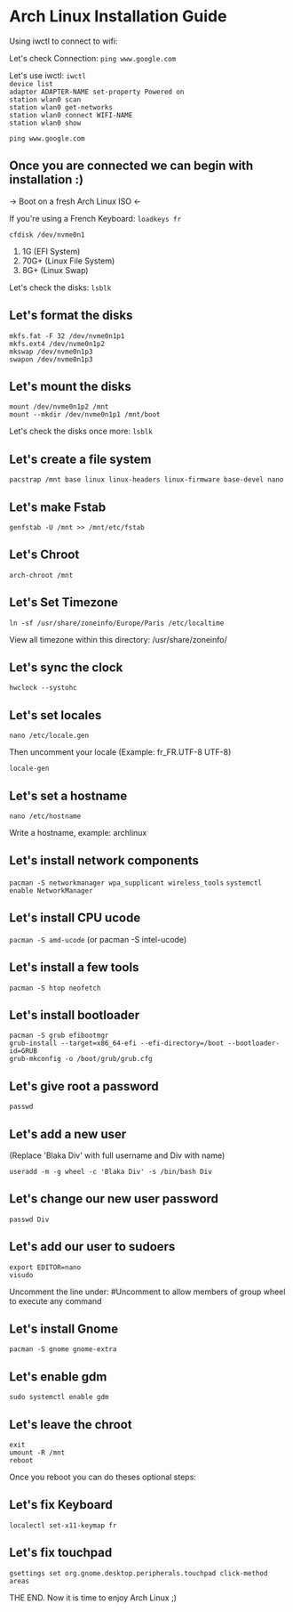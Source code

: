 # Arch Linux Installation Guide

Using iwctl to connect to wifi:

Let's check Connection:
```ping www.google.com```

Let's use iwctl:
```iwctl```\
```device list```\
```adapter ADAPTER-NAME set-property Powered on```\
```station wlan0 scan```\
```station wlan0 get-networks```\
```station wlan0 connect WIFI-NAME```\
```station wlan0 show```

```ping www.google.com```

## Once you are connected we can begin with installation :)

-> Boot on a fresh Arch Linux ISO <-

If you're using a French Keyboard: ```loadkeys fr```

```cfdisk /dev/nvme0n1```

1. 1G (EFI System)
2. 70G+ (Linux File System)
3. 8G+ (Linux Swap)

Let's check the disks: ```lsblk```

## Let's format the disks

```mkfs.fat -F 32 /dev/nvme0n1p1```\
```mkfs.ext4 /dev/nvme0n1p2```\
```mkswap /dev/nvme0n1p3```\
```swapon /dev/nvme0n1p3```

## Let's mount the disks

```mount /dev/nvme0n1p2 /mnt```\
```mount --mkdir /dev/nvme0n1p1 /mnt/boot```

Let's check the disks once more: ```lsblk```

## Let's create a file system

```pacstrap /mnt base linux linux-headers linux-firmware base-devel nano```

## Let's make Fstab

```genfstab -U /mnt >> /mnt/etc/fstab```

## Let's Chroot

```arch-chroot /mnt```

## Let's Set Timezone

```ln -sf /usr/share/zoneinfo/Europe/Paris /etc/localtime```

View all timezone within this directory: /usr/share/zoneinfo/

## Let's sync the clock

```hwclock --systohc```

## Let's set locales

```nano /etc/locale.gen```

Then uncomment your locale (Example: fr_FR.UTF-8 UTF-8)

```locale-gen```

## Let's set a hostname

```nano /etc/hostname```

Write a hostname, example: archlinux

## Let's install network components

```pacman -S networkmanager wpa_supplicant wireless_tools```
```systemctl enable NetworkManager```

## Let's install CPU ucode

```pacman -S amd-ucode``` (or pacman -S intel-ucode)

## Let's install a few tools

```pacman -S htop neofetch```

## Let's install bootloader

```pacman -S grub efibootmgr```\
```grub-install --target=x86_64-efi --efi-directory=/boot --bootloader-id=GRUB```\
```grub-mkconfig -o /boot/grub/grub.cfg```

## Let's give root a password

```passwd```

## Let's add a new user

(Replace 'Blaka Div' with full username and Div with name)

```useradd -m -g wheel -c 'Blaka Div' -s /bin/bash Div```

## Let's change our new user password

```passwd Div```

## Let's add our user to sudoers

```export EDITOR=nano```\
```visudo```

Uncomment the line under: #Uncomment to allow members of group wheel to execute any command

## Let's install Gnome

```pacman -S gnome gnome-extra```

## Let's enable gdm

```sudo systemctl enable gdm```

## Let's leave the chroot

```exit```\
```umount -R /mnt```\
```reboot```

Once you reboot you can do theses optional steps:

## Let's fix Keyboard

```localectl set-x11-keymap fr```

## Let's fix touchpad
```gsettings set org.gnome.desktop.peripherals.touchpad click-method areas```

THE END. Now it is time to enjoy Arch Linux ;)







